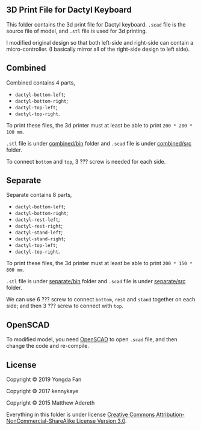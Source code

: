 ## 3D Print File for Dactyl Keyboard

This folder contains the 3d print file for Dactyl keyboard. `.scad` file is the source file of model, and `.stl` file is used for 3d printing.

I modified original design so that both left-side and right-side can contain a micro-controller. (I basically mirror all of the right-side design to left side).

## Combined

Combined contains 4 parts, 
- `dactyl-bottom-left`; 
- `dactyl-bottom-right`;
- `dactyl-top-left`;
- `dactyl-top-right`.

To print these files, the 3d printer must at least be able to print `200 * 200 * 100 mm`.

`.stl` file is under [combined/bin](combined/bin) folder and `.scad` file is under [combined/src](combined/src) folder.

To connect `bottom` and `top`, 3 ??? screw is needed for each side.

## Separate

Separate contains 8 parts,
- `dactyl-bottom-left`; 
- `dactyl-bottom-right`;
- `dactyl-rest-left`;
- `dactyl-rest-right`;
- `dactyl-stand-left`;
- `dactyl-stand-right`;
- `dactyl-top-left`;
- `dactyl-top-right`.

To print these files, the 3d printer must at least be able to print `200 * 150 * 800 mm`. 

`.stl` file is under [separate/bin](separate/bin) folder and `.scad` file is under [separate/src](separate/src) folder.

We can use 6 ??? screw to connect `bottom`, `rest` and `stand` together on each side; and then 3 ??? screw to connect with `top`.

## OpenSCAD

To modified model, you need [OpenSCAD](https://www.openscad.org/) to open `.scad` file, and then change the code and re-compile.

## License

Copyright © 2019 Yongda Fan

Copyright © 2017 kennykaye

Copyright © 2015 Matthew Adereth

Everything in this folder is under license [Creative Commons Attribution-NonCommercial-ShareAlike License Version 3.0](LICENSE).